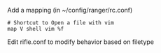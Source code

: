 

Add a mapping (in ~/config/ranger/rc.conf)

    # Shortcut to Open a file with vim
    map V shell vim %f

Edit rifle.conf to modify behavior based on filetype
